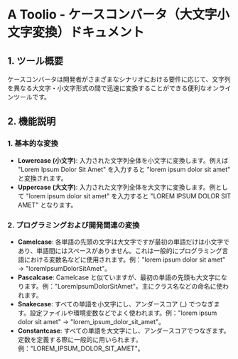 # A Toolio - ケースコンバータ（大文字小文字変換）ドキュメント

## 1. ツール概要

ケースコンバータは開発者がさまざまなシナリオにおける要件に応じて、文字列を異なる大文字・小文字形式の間で迅速に変換することができる便利なオンラインツールです。

## 2. 機能説明

### 1. **基本的な変換**
   * **Lowercase (小文字)**: 入力された文字列全体を小文字に変換します。例えば "Lorem Ipsum Dolor Sit Amet" を入力すると "lorem ipsum dolor sit amet" と変換されます。
   * **Uppercase (大文字)**: 入力された文字列全体を大文字に変換します。例として "lorem ipsum dolor sit amet" を入力すると "LOREM IPSUM DOLOR SIT AMET" となります。

### 2. **プログラミングおよび開発関連の変換**
   * **Camelcase**: 各単語の先頭の文字は大文字ですが最初の単語だけは小文字であり、単語間にはスペースがありません。これは一般的にプログラミング言語における変数名などに使用されます。例："lorem ipsum dolor sit amet" → "loremIpsumDolorSitAmet"。
   * **Pascalcase**: Camelcase と似ていますが、最初の単語の先頭も大文字になります。例："LoremIpsumDolorSitAmet"。主にクラス名などの命名に使われます。
   * **Snakecase**: すべての単語を小文字にし、アンダースコア (_) でつなぎます。設定ファイルや環境変数などでよく使われます。例："lorem ipsum dolor sit amet" → "lorem_ipsum_dolor_sit_amet"。
   * **Constantcase**: すべての単語を大文字にし、アンダースコアでつなぎます。定数を定義する際に一般的に用いられます。例："LOREM_IPSUM_DOLOR_SIT_AMET"。